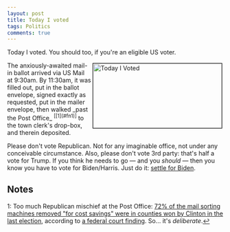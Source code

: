 ```yaml
---
layout: post
title: Today I voted
tags: Politics
comments: true
---
```


Today I voted.  You should too, if you're an eligible US voter.  

<img src="{{site.baseurl }}/images/2020-10-06-today-i-voted.png" width="300" height="150" alt="Today I Voted" title="Today I Voted" style="float: right; margin: 3px 3px 3px 3px; border: 1px solid #000000;">
The anxiously-awaited mail-in ballot arrived via US Mail at 9:30am.  By 11:30am, it was
filled out, put in the ballot envelope, signed exactly as requested, put in the mailer
envelope, then walked _past the Post Office_ <sup id="fn1a">[[1](#fn1)]</sup> to the town
clerk's drop-box, and therein deposited.  

Please don't vote Republican.  Not for any imaginable office, not under any conceivable
circumstance.  Also, please don't vote 3rd party: that's half a vote for Trump.  If you think he
needs to go &mdash; and you _should_ &mdash; then you know you have to vote for
Biden/Harris.  Just do it: [settle for Biden](https://www.settleforbiden.org/).  

## Notes  

<a id="fn1">1</a>: Too much Republican mischief at the Post Office: [72% of the mail sorting machines removed "for cost savings" were in counties won by Clinton in the last election](https://www.huffpost.com/entry/postmaster-dejoy-sorting-machines-stripped-for-parts_n_5f6d71d5c5b64deddeeb9107), according to [a federal court finding](https://www.dropbox.com/s/jq05j72ptz598ad/gov.uscourts.waed.91975.81.0_1.pdf?dl=0).  So... it's _deliberate_.[↩](#fn1a)
